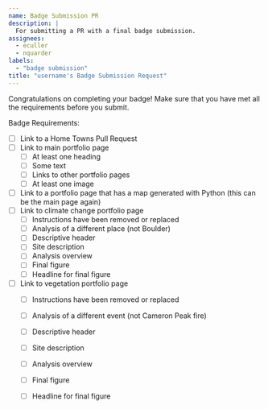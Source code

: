 ```yaml
---
name: Badge Submission PR
description: |
  For submitting a PR with a final badge submission.
assignees: 
  - eculler
  - nquarder
labels:
  - "badge submission"
title: "username's Badge Submission Request"
---
```

Congratulations on completing your badge!
Make sure that you have met all the requirements before you submit.

Badge Requirements:
  - [ ] Link to a Home Towns Pull Request
  - [ ] Link to main portfolio page
      - [ ] At least one heading
      - [ ] Some text
      - [ ] Links to other portfolio pages
      - [ ] At least one image
  - [ ] Link to a portfolio page that has a map generated with Python (this can be the main page again)
  - [ ] Link to climate change portfolio page
      - [ ] Instructions have been removed or replaced
      - [ ] Analysis of a different place (not Boulder)
      - [ ] Descriptive header
      - [ ] Site description
      - [ ] Analysis overview
      - [ ] Final figure
      - [ ] Headline for final figure
  - [ ] Link to vegetation portfolio page
      - [ ] Instructions have been removed or replaced
      - [ ] Analysis of a different event (not Cameron Peak fire)
      - [ ] Descriptive header
      - [ ] Site description
      - [ ] Analysis overview
      - [ ] Final figure
      - [ ] Headline for final figure
    
